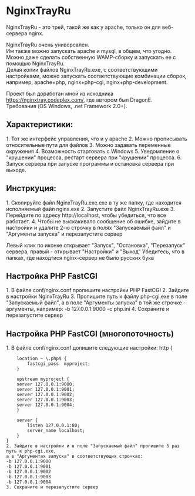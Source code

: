 NginxTrayRu
=============

NginxTrayRu - это трей, такой же как у apache, только он для веб-сервера nginx.

NginxTrayRu очень универсален.<br>
Им также можно запускать apache и mysql, в общем, что угодно.<br>
Можно даже сделать собственную WAMP-сборку и запускать ее с помощью NginxTrayRu.<br>
Делая копии файлов NginxTrayRu.exe, с соответствующими настройками, можно запускать соответствующие комбинации сборок, например, apache+php, nginx+php-cgi, nginx+php-development.<br>

Проект был доработан мной из исходника https://nginxtray.codeplex.com/, где автором был DragonE.<br>
Требования (OS Windows, .net Framework 2.0+).

<h2>Характеристики:</h2>
	1. Тот же интерфейс управления, что и у apache
	2. Можно прописывать относительные пути для файлов
	3. Можно задавать переменные окружения
	4. Возможность стартовать с Windows
	5. Уведомление о "крушении" процесса, рестарт сервера при "крушении" процесса.
	6. Запуск сервера при запуске программы и остановка сервера при выходе.

<h2>Инстркуция:</h2>
	1. Скопируйте файл NginxTrayRu.exe.exe в ту же папку, где находится исполняемый файл nginx.exe
	2. Запустите файл NginxTrayRu.exe
	3. Перейдите по адресу http://localhost, чтобы убедиться, что все работает.
	4. Чтобы не выскакивало сообщение об ошибке, зайдите в настройки и удалите 2-ю строчку в полях
	"Запускаемый файл" и "Аргументы запуска" и перезапустите сервер

Левый клик по иконке открывает "Запуск", "Остановка", "Перезапуск" сервера,
правый - открывает "Настройки" и "Выход"
Убедитесь, что в папках, где находтися nginx-сервер не было русских букв

<h2>Настройка PHP FastCGI</h2>
	1. В файле conf/nginx.conf пропишите настройки PHP FastCGI
	2. Зайдите в настройки NginxTrayRu
	3. Пропишите путь к файлу php-cgi.exe в поле "Запускаемый файл", а в поле "Аргументы запуска"
	в той же строчке - аргументы, например: -b 127.0.0.1:9000 -c php.ini
	4. Сохраните и перезапустите сервер

<h2>Настройка PHP FastCGI (многопоточность)</h2>
	1. В файле conf/nginx.conf допишите следующие настройки:
	http {

		location ~ \.php$ {
			fastcgi_pass  myproject;
		}

		upstream myproject {
		server 127.0.0.1:9000;
		server 127.0.0.1:9001;
		server 127.0.0.1:9002;
		server 127.0.0.1:9003;
		server 127.0.0.1:9004;
		}

		server {
			listen 127.0.0.1:80;
			server_name localhost;
		}
	}
	2. Зайдите в настройки и в поле "Запускаемый файл" пропишите 5 раз путь к php-cgi.exe,
	а в "Аргументах запуска" в соответствующих строчках:
	-b 127.0.0.1:9000
	-b 127.0.0.1:9001
	-b 127.0.0.1:9002
	-b 127.0.0.1:9003
	-b 127.0.0.1:9004
	3. Сохраните и перезапустите сервер